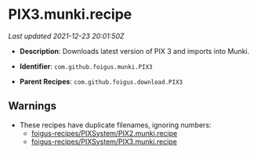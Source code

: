 # PIX3.munki.recipe

_Last updated 2021-12-23 20:01:50Z_

- **Description**: Downloads latest version of PIX 3 and imports into Munki.

- **Identifier**: `com.github.foigus.munki.PIX3`

- **Parent Recipes**: `com.github.foigus.download.PIX3`


## Warnings

- These recipes have duplicate filenames, ignoring numbers:
    - [foigus-recipes/PIXSystem/PIX2.munki.recipe](/autopkg-dupe-tracker/foigus-recipes/PIXSystem/PIX2.munki.recipe)
    - [foigus-recipes/PIXSystem/PIX3.munki.recipe](/autopkg-dupe-tracker/foigus-recipes/PIXSystem/PIX3.munki.recipe)